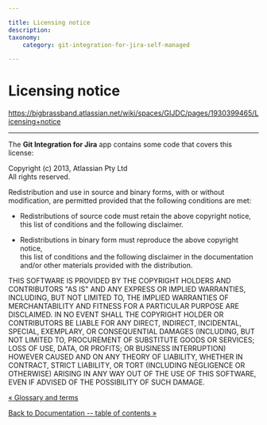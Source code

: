 ```yaml
---

title: Licensing notice
description:
taxonomy:
    category: git-integration-for-jira-self-managed

---
```


# Licensing notice

<https://bigbrassband.atlassian.net/wiki/spaces/GIJDC/pages/1930399465/Licensing+notice>

* * *

The **Git Integration for Jira** app contains some code that covers this license:

Copyright (c) 2013, Atlassian Pty Ltd  
All rights reserved.

Redistribution and use in source and binary forms, with or without  
modification, are permitted provided that the following conditions are met:

*   Redistributions of source code must retain the above copyright notice,  
    this list of conditions and the following disclaimer.
    
*   Redistributions in binary form must reproduce the above copyright notice,  
    this list of conditions and the following disclaimer in the documentation  
    and/or other materials provided with the distribution.
    

THIS SOFTWARE IS PROVIDED BY THE COPYRIGHT HOLDERS AND CONTRIBUTORS "AS IS" AND ANY EXPRESS OR IMPLIED WARRANTIES, INCLUDING, BUT NOT LIMITED TO, THE IMPLIED WARRANTIES OF MERCHANTABILITY AND FITNESS FOR A PARTICULAR PURPOSE ARE DISCLAIMED. IN NO EVENT SHALL THE COPYRIGHT HOLDER OR CONTRIBUTORS BE LIABLE FOR ANY DIRECT, INDIRECT, INCIDENTAL, SPECIAL, EXEMPLARY, OR CONSEQUENTIAL DAMAGES (INCLUDING, BUT NOT LIMITED TO, PROCUREMENT OF SUBSTITUTE GOODS OR SERVICES; LOSS OF USE, DATA, OR PROFITS; OR BUSINESS INTERRUPTION) HOWEVER CAUSED AND ON ANY THEORY OF LIABILITY, WHETHER IN CONTRACT, STRICT LIABILITY, OR TORT (INCLUDING NEGLIGENCE OR OTHERWISE) ARISING IN ANY WAY OUT OF THE USE OF THIS SOFTWARE, EVEN IF ADVISED OF THE POSSIBILITY OF SUCH DAMAGE.

[« Glossary and terms](/wiki/spaces/GIJDC/pages/1930399449/Glossary+and+terms)

[Back to Documentation -- table of contents »](/wiki/spaces/GIJDC/pages/1930395770/Documentation)